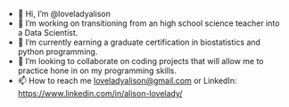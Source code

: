- 👋 Hi, I’m @loveladyalison
- 👀 I’m working on transitioning from an high school science teacher into a Data Scientist. 
- 🌱 I’m currently earning a graduate certification in biostatistics and python programming.
- 💞️ I’m looking to collaborate on coding projects that will allow me to practice hone in on my programming skills. 
- 📫 How to reach me loveladyalison@gmail.com or LinkedIn: https://www.linkedin.com/in/alison-lovelady/

<!---
loveladyalison/loveladyalison is a ✨ special ✨ repository because its `README.md` (this file) appears on your GitHub profile.
You can click the Preview link to take a look at your changes.
--->
